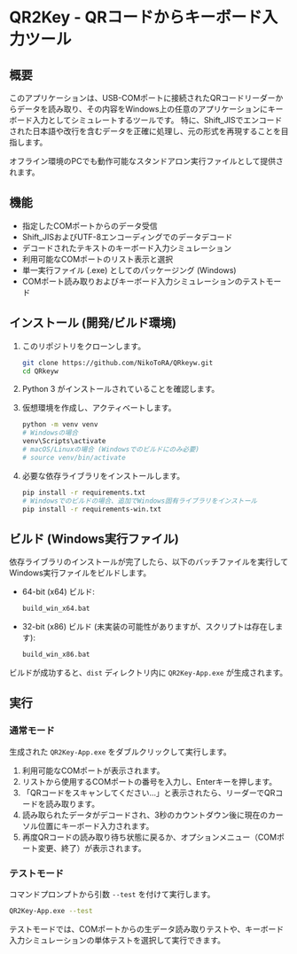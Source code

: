 # QR2Key - QRコードからキーボード入力ツール

## 概要

このアプリケーションは、USB-COMポートに接続されたQRコードリーダーからデータを読み取り、その内容をWindows上の任意のアプリケーションにキーボード入力としてシミュレートするツールです。
特に、Shift_JISでエンコードされた日本語や改行を含むデータを正確に処理し、元の形式を再現することを目指します。

オフライン環境のPCでも動作可能なスタンドアロン実行ファイルとして提供されます。

## 機能

*   指定したCOMポートからのデータ受信
*   Shift_JISおよびUTF-8エンコーディングでのデータデコード
*   デコードされたテキストのキーボード入力シミュレーション
*   利用可能なCOMポートのリスト表示と選択
*   単一実行ファイル (.exe) としてのパッケージング (Windows)
*   COMポート読み取りおよびキーボード入力シミュレーションのテストモード

## インストール (開発/ビルド環境)

1.  このリポジトリをクローンします。

    ```bash
    git clone https://github.com/NikoToRA/QRkeyw.git
    cd QRkeyw
    ```

2.  Python 3 がインストールされていることを確認します。

3.  仮想環境を作成し、アクティベートします。

    ```bash
    python -m venv venv
    # Windowsの場合
    venv\Scripts\activate
    # macOS/Linuxの場合 (Windowsでのビルドにのみ必要)
    # source venv/bin/activate
    ```

4.  必要な依存ライブラリをインストールします。

    ```bash
    pip install -r requirements.txt
    # Windowsでのビルドの場合、追加でWindows固有ライブラリをインストール
    pip install -r requirements-win.txt
    ```

## ビルド (Windows実行ファイル)

依存ライブラリのインストールが完了したら、以下のバッチファイルを実行してWindows実行ファイルをビルドします。

*   64-bit (x64) ビルド:

    ```bash
    build_win_x64.bat
    ```

*   32-bit (x86) ビルド (未実装の可能性がありますが、スクリプトは存在します):

    ```bash
    build_win_x86.bat
    ```

ビルドが成功すると、`dist` ディレクトリ内に `QR2Key-App.exe` が生成されます。

## 実行

### 通常モード

生成された `QR2Key-App.exe` をダブルクリックして実行します。

1.  利用可能なCOMポートが表示されます。
2.  リストから使用するCOMポートの番号を入力し、Enterキーを押します。
3.  「QRコードをスキャンしてください...」と表示されたら、リーダーでQRコードを読み取ります。
4.  読み取られたデータがデコードされ、3秒のカウントダウン後に現在のカーソル位置にキーボード入力されます。
5.  再度QRコードの読み取り待ち状態に戻るか、オプションメニュー（COMポート変更、終了）が表示されます。

### テストモード

コマンドプロンプトから引数 `--test` を付けて実行します。

```bash
QR2Key-App.exe --test
```

テストモードでは、COMポートからの生データ読み取りテストや、キーボード入力シミュレーションの単体テストを選択して実行できます。